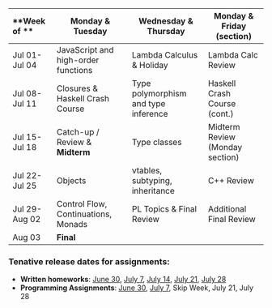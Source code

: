 | **Week of **        | <center>**Monday & Tuesday**</center>                | <center>**Wednesday & Thursday**</center>      | <center>**Monday & Friday (section)**</center> |
|:--------------------|:-----------------------------------------------------|:-----------------------------------------------|:-----------------------------------------------|
| Jul 01-<br/> Jul 04 |  JavaScript and high-order functions                 | Lambda Calculus & Holiday                      | Lambda Calc Review
| Jul 08-<br/> Jul 11 |  Closures & Haskell Crash Course                     | Type polymorphism and type inference           | Haskell Crash Course (cont.)
| Jul 15-<br/> Jul 18 |  Catch-up / Review & **Midterm**                     | Type classes                                   | Midterm Review (Monday section)
| Jul 22-<br/> Jul 25 |  Objects                                             | vtables, subtyping, inheritance                | C++ Review 
| Jul 29-<br/> Aug 02 |  Control Flow, Continuations, Monads                 | PL Topics & Final Review                       | Additional Final Review
| Aug 03              |  **Final**                                           |                                                | 

### Tenative release dates for assignments:

- **Written homeworks**: [June 30](assn/hw1.pdf), [July 7](assn/hw2.pdf), [July 14](assn/hw3.pdf), [July 21](assn/hw4.pdf), [July 28](assn/hw5.pdf)
- **Programming Assignments**: [June 30](assn/pa1.zip), [July 7](assn/pa2.zip), Skip Week, July 21, July 28 
